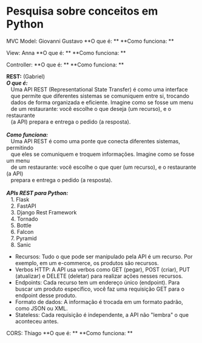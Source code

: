 # Pesquisa sobre conceitos em Python

MVC
Model: Giovanni Gustavo
**O que é: ** **Como funciona: **

View: Anna
**O que é: ** **Como funciona: **

Controller:
**O que é: ** **Como funciona: **

**REST:** (Gabriel)<br>
***O que é:***<br>
&nbsp;&nbsp;&nbsp;Uma API REST (Representational State Transfer) é como uma interface<br>
&nbsp;&nbsp;&nbsp;que permite que diferentes sistemas se comuniquem entre si, trocando<br>
&nbsp;&nbsp;&nbsp;dados de forma organizada e eficiente. Imagine como se fosse um menu<br>
&nbsp;&nbsp;&nbsp;de um restaurante: você escolhe o que deseja (um recurso), e o restaurante<br>
&nbsp;&nbsp;&nbsp;(a API) prepara e entrega o pedido (a resposta).<br>
    <br>
***Como funciona:***<br>
&nbsp;&nbsp;&nbsp;Uma API REST é como uma ponte que conecta diferentes sistemas, permitindo<br>
&nbsp;&nbsp;&nbsp;que eles se comuniquem e troquem informações. Imagine como se fosse um menu<br>
&nbsp;&nbsp;&nbsp;de um restaurante: você escolhe o que quer (um recurso), e o restaurante (a API)<br>
&nbsp;&nbsp;&nbsp;prepara e entrega o pedido (a resposta).<br>
    <br>
***APIs REST para Python:***<br>
&nbsp;&nbsp;&nbsp;1. Flask<br>
&nbsp;&nbsp;&nbsp;2. FastAPI<br>
&nbsp;&nbsp;&nbsp;3. Django Rest Framework<br>
&nbsp;&nbsp;&nbsp;4. Tornado<br>
&nbsp;&nbsp;&nbsp;5. Bottle<br>
&nbsp;&nbsp;&nbsp;6. Falcon<br>
&nbsp;&nbsp;&nbsp;7. Pyramid<br>
&nbsp;&nbsp;&nbsp;8. Sanic
-   Recursos: Tudo o que pode ser manipulado pela API é um recurso. Por exemplo, em um e-commerce, os produtos são recursos.<br>
-   Verbos HTTP: A API usa verbos como GET (pegar), POST (criar), PUT (atualizar) e DELETE (deletar) para realizar ações nesses recursos.<br>
-   Endpoints: Cada recurso tem um endereço único (endpoint). Para buscar um produto específico, você faz uma requisição GET para o endpoint desse produto.<br>
-   Formato de dados: A informação é trocada em um formato padrão, como JSON ou XML.<br>
-   Stateless: Cada requisição é independente, a API não "lembra" o que aconteceu antes.<br>

CORS: Thiago
**O que é: ** **Como funciona: **
